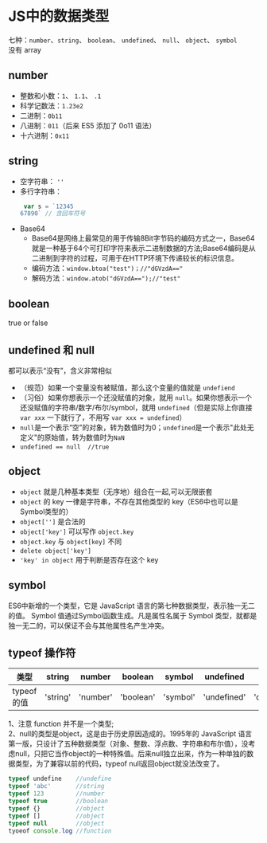 # JS中的数据类型
七种：`number`、`string`、 `boolean`、 `undefined`、 `null`、 `object`、 `symbol`    
没有 array 

## number
- 整数和小数：`1`、 `1.1`、 `.1`
- 科学记数法：`1.23e2`
- 二进制：`0b11`
- 八进制：`011`（后来 ES5 添加了 0o11 语法）
- 十六进制：`0x11`

## string
- 空字符串： `''`
- 多行字符串： 
    ```javascript
     var s = `12345
    67890` // 含回车符号
    ```
- Base64
    - Base64是网络上最常见的用于传输8Bit字节码的编码方式之一，Base64就是一种基于64个可打印字符来表示二进制数据的方法;Base64编码是从二进制到字符的过程，可用于在HTTP环境下传递较长的标识信息。
    - 编码方法：`window.btoa("test")；//"dGVzdA=="`
    - 解码方法：`window.atob("dGVzdA==");//"test"`

## boolean
true or false

## undefined 和 null
都可以表示“没有”，含义非常相似      
- （规范）如果一个变量没有被赋值，那么这个变量的值就是 `undefiend`
- （习俗）如果你想表示一个还没赋值的对象，就用 `null`。如果你想表示一个还没赋值的字符串/数字/布尔/symbol，就用 `undefined`（但是实际上你直接 `var xxx` 一下就行了，不用写 `var xxx = undefined`）
- `null`是一个表示“空”的对象，转为数值时为0；`undefined`是一个表示"此处无定义"的原始值，转为数值时为`NaN`
- `undefined == null  //true`

## object
- `object` 就是几种基本类型（无序地）组合在一起,可以无限嵌套
- `object` 的 key 一律是字符串，不存在其他类型的 key（ES6中也可以是 Symbol类型的）
- `object['']` 是合法的
- `object['key']` 可以写作 `object.key`
- `object.key` 与 `object[key]` 不同
- `delete object['key']`
- `'key' in object` 用于判断是否存在这个 key

## symbol
ES6中新增的一个类型，它是 JavaScript 语言的第七种数据类型，表示独一无二的值。
Symbol 值通过Symbol函数生成。凡是属性名属于 Symbol 类型，就都是独一无二的，可以保证不会与其他属性名产生冲突。

## typeof 操作符

| 类型 |string | number | boolean | symbol | undefined | null | object | function |
| --- | --- | --- | --- | --- | --- | --- | --- | --- |
| typeof的值 | 'string' | 'number' | 'boolean' | 'symbol' | 'undefined' | 'object' | 'object' | 'function' |  

1、注意 function 并不是一个类型;    
2、null的类型是object，这是由于历史原因造成的。1995年的 JavaScript 语言第一版，只设计了五种数据类型（对象、整数、浮点数、字符串和布尔值），没考虑null，只把它当作object的一种特殊值。后来null独立出来，作为一种单独的数据类型，为了兼容以前的代码，typeof null返回object就没法改变了。
```js
typeof undefine    //undefine
typeof 'abc'       //string
typeof 123         //number
typeof true        //boolean
typeof {}          //object
typeof []          //object
typeof null        //object
tyoeof console.log //function
```
